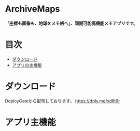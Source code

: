 # ArchiveMaps 
#### 「座標も画像も、地球をメモ帳へ」、同期可能高機能メモアプリです。

# 目次
- [ダウンロード](#ダウンロード)
- [アプリの主機能](#アプリ主機能)

# ダウンロード
DeployGateから配布しております。
https://dply.me/xd6t9r

# アプリ主機能
